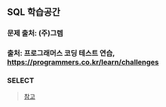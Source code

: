 ## SQL 학습공간  
### 문제 출처: (주)그렙  
### 출처: 프로그래머스 코딩 테스트 연습, https://programmers.co.kr/learn/challenges  

### SELECT  
> [참고](https://github.com/Juferis/For-practice/tree/master/SQL/1.SELECT)  

<br>

